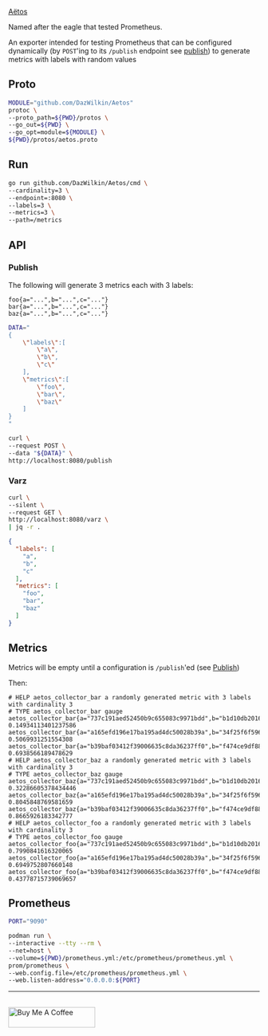 [Aëtos](https://en.wikipedia.org/wiki/A%C3%ABtos)

Named after the eagle that tested Prometheus.

An exporter intended for testing Prometheus that can be configured dynamically (by `POST`'ing to its `/publish` endpoint see [publish](#publish)) to generate metrics with labels with random values

## Proto

```bash
MODULE="github.com/DazWilkin/Aetos"
protoc \
--proto_path=${PWD}/protos \
--go_out=${PWD} \
--go_opt=module=${MODULE} \
${PWD}/protos/aetos.proto
```

## Run

```bash
go run github.com/DazWilkin/Aetos/cmd \
--cardinality=3 \
--endpoint=:8080 \
--labels=3 \
--metrics=3 \
--path=/metrics
```

## API

### Publish

The following will generate 3 metrics each with 3 labels:

```
foo{a="...",b="...",c="..."}
bar{a="...",b="...",c="..."}
baz{a="...",b="...",c="..."}
```

```bash
DATA="
{
    \"labels\":[
        \"a\",
        \"b\",
        \"c\"
    ],
    \"metrics\":[
        \"foo\",
        \"bar\",
        \"baz\"
    ]
}
"

curl \
--request POST \
--data "${DATA}" \
http://localhost:8080/publish
```

### Varz

```bash
curl \
--silent \
--request GET \
http://localhost:8080/varz \
| jq -r .
```
```JSON
{
  "labels": [
    "a",
    "b",
    "c"
  ],
  "metrics": [
    "foo",
    "bar",
    "baz"
  ]
}
```

## Metrics

Metrics will be empty until a configuration is `/publish`'ed (see [Publish](#publish))

Then:

```console
# HELP aetos_collector_bar a randomly generated metric with 3 labels with cardinality 3
# TYPE aetos_collector_bar gauge
aetos_collector_bar{a="737c191aed52450b9c655083c9971bdd",b="b1d10db2016c2f83c13b25fcb170cdeb",c="298a664f356e310dbaf9117a0d108b1e"} 0.14934113401237586
aetos_collector_bar{a="a165efd196e17ba195ad4dc50028b39a",b="34f25f6f596e0e4a471136e00726093b",c="63e3dc58db6926e5fd33177aa05336f9"} 0.5069931251554308
aetos_collector_bar{a="b39baf03412f39006635c8da36237ff0",b="f474ce9df880f0a1f5d810a7ab7a539d",c="caf9334ca1325a0ff28ec4b7c88aa06e"} 0.6938566189478629
# HELP aetos_collector_baz a randomly generated metric with 3 labels with cardinality 3
# TYPE aetos_collector_baz gauge
aetos_collector_baz{a="737c191aed52450b9c655083c9971bdd",b="b1d10db2016c2f83c13b25fcb170cdeb",c="298a664f356e310dbaf9117a0d108b1e"} 0.32286605378434446
aetos_collector_baz{a="a165efd196e17ba195ad4dc50028b39a",b="34f25f6f596e0e4a471136e00726093b",c="63e3dc58db6926e5fd33177aa05336f9"} 0.8045848769581659
aetos_collector_baz{a="b39baf03412f39006635c8da36237ff0",b="f474ce9df880f0a1f5d810a7ab7a539d",c="caf9334ca1325a0ff28ec4b7c88aa06e"} 0.8665926183342777
# HELP aetos_collector_foo a randomly generated metric with 3 labels with cardinality 3
# TYPE aetos_collector_foo gauge
aetos_collector_foo{a="737c191aed52450b9c655083c9971bdd",b="b1d10db2016c2f83c13b25fcb170cdeb",c="298a664f356e310dbaf9117a0d108b1e"} 0.7990841616320065
aetos_collector_foo{a="a165efd196e17ba195ad4dc50028b39a",b="34f25f6f596e0e4a471136e00726093b",c="63e3dc58db6926e5fd33177aa05336f9"} 0.6949752807660148
aetos_collector_foo{a="b39baf03412f39006635c8da36237ff0",b="f474ce9df880f0a1f5d810a7ab7a539d",c="caf9334ca1325a0ff28ec4b7c88aa06e"} 0.43778715739069657
```

## Prometheus

```bash
PORT="9090"

podman run \
--interactive --tty --rm \
--net=host \
--volume=${PWD}/prometheus.yml:/etc/prometheus/prometheus.yml \
prom/prometheus \
--web.config.file=/etc/prometheus/prometheus.yml \
--web.listen-address="0.0.0.0:${PORT}
```

<hr/>
<br/>
<a href="https://www.buymeacoffee.com/dazwilkin" target="_blank"><img src="https://cdn.buymeacoffee.com/buttons/default-orange.png" alt="Buy Me A Coffee" height="41" width="174"></a>